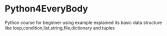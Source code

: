 # Python4EveryBody
Python course for beginner using example explained  its basic data structure like loop,condition,list,string,file,dictionary and tuples
